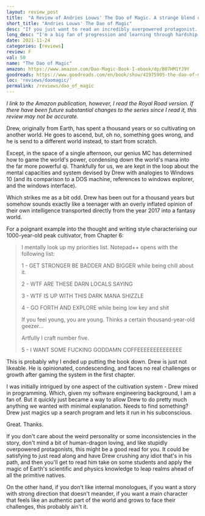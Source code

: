 ```yaml
---
layout: review_post
title:  "A Review of Andries Louws' The Dao of Magic. A strange blend of pop references and ridiculously overpowered protagonists"
short_title: "Andries Louws' The Dao of Magic"
desc: "If you just want to read an incredibly overpowered protagonist..."
long_desc: "I'm a big fan of progression and learning through hardship. Within an hour of arriving on a new plane, the MC was already the most powerful force around."
date: 2021-11-24
categories: [reviews]
review: F
val: 50
name: "The Dao of Magic"
amazon: https://www.amazon.com/Dao-Magic-Book-I-ebook/dp/B07HM1YJ9Y
goodreads: https://www.goodreads.com/en/book/show/41975905-the-dao-of-magic-1
loc: 'reviews/daomagic/'
permalink: /reviews/dao_of_magic
---
```


*I link to the Amazon publication, however, I read the Royal Road version. If there have been future substantial changes to the series since I read it, this review may not be accurate.*

Drew, originally from Earth, has spent a thousand years or so cultivating on another world. He goes to ascend, but, oh no, something goes wrong, and he is send to a different world instead, to start from scratch.

Except, in the space of a single afternoon, our genius MC has determined how to game the world's power, condensing down the world's mana into the far more powerful qi. Thankfully for us, we are kept in the loop about the mental capacities and system devised by Drew with analogies to Windows 10 (and its comparison to a DOS machine, references to windows explorer, and the windows interface).

Which strikes me as a bit odd. Drew has been out for a thousand years but somehow sounds exactly like a teenager with an overly inflated opinion of their own intelligence transported directly from the year 2017 into a fantasy world. 

For a poignant example into the thought and writing style characterising our 1000-year-old peak cultivator, from Chapter 6:

> I mentally look up my priorities list. Notepad++ opens with the following list:
>
> 1 - GET STRONGER BE BADDER AND BIGGER while being chill about it.
>
> 2 - WTF ARE THESE DARN LOCALS SAYING
> 
> 3 - WTF IS UP WITH THIS DARK MANA SHIZZLE
> 
> 4 - GO FORTH AND EXPLORE while being low key and shit
>
> If you feel young, you are young. Thinks a certain thousand-year-old geezer...
> 
> Artfully I craft number five.
>
> 5 - I WANT SOME FUCKING GODDAMN COFFEEEEEEEEEEEEEE


This is probably why I ended up putting the book down. Drew is just not likeable. He is opinionated, condescending, and faces no real challenges or growth after gaming the system in the first chapter. 

I was initially intrigued by one aspect of the cultivation system - Drew mixed in programming. Which, given my software engineering background, I am a fan of. But it quickly just became a way to allow Drew to do pretty much anything we wanted with minimal explanation. Needs to find something? Drew just magics up a search program and lets it run in his subconscious.

Great. Thanks.

If you don't care about the weird personality or some inconsistencies in the story, don't mind a bit of human-dragon loving, and like stupidly overpowered protagonists, this might be a good read for you. It could be satisfying to just read along and have Drew crushing any idiot that's in his path, and then you'll get to read him take on some students and apply the magic of Earth's scientific and physics knowledge to leap realms ahead of all the primitive natives. 

On the other hand, if you don't like internal monologues, if you want a story with strong direction that doesn't meander, if you want a main character that feels like an authentic part of the world and grows to face their challenges, this probably ain't it.